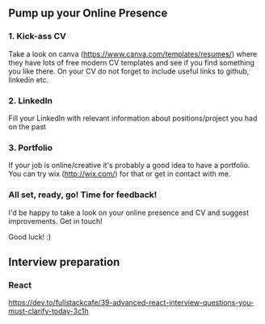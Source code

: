 ## Pump up your Online Presence
### 1. Kick-ass CV
Take a look on canva (https://www.canva.com/templates/resumes/) where they have lots of free modern CV templates and see if you find something you like there. 
  On your CV do not forget to include useful links to github, linkedin etc.
### 2. LinkedIn
Fill your LinkedIn with relevant information about positions/project you had on the past

### 3. Portfolio
If your job is online/creative it's probably a good idea to have a portfolio. You can try wix (http://wix.com/) for that or get in contact with me.
### All set, ready, go! Time for feedback!
I'd be happy to take a look on your online presence and CV and suggest improvements. Get in touch!

Good luck! :)

## Interview preparation

### React 

https://dev.to/fullstackcafe/39-advanced-react-interview-questions-you-must-clarify-today-3c1h

